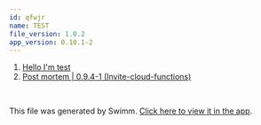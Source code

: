 ```yaml
---
id: qfwjr
name: TEST
file_version: 1.0.2
app_version: 0.10.1-2
---
```


<!-- Steps - Do not remove this comment -->
1. [Hello I'm test](hello-im-test.0zoyz.sw.md)
2. [Post mortem | 0.9.4-1 (Invite-cloud-functions)](http://localhost:5001/repos/veezvxCuzpPrRLLXWD2E/docs/047do)


<br/>

This file was generated by Swimm. [Click here to view it in the app](http://localhost:5001/repos/ls4DA2fLasmQuEbT4ipw/playlists/qfwjr).